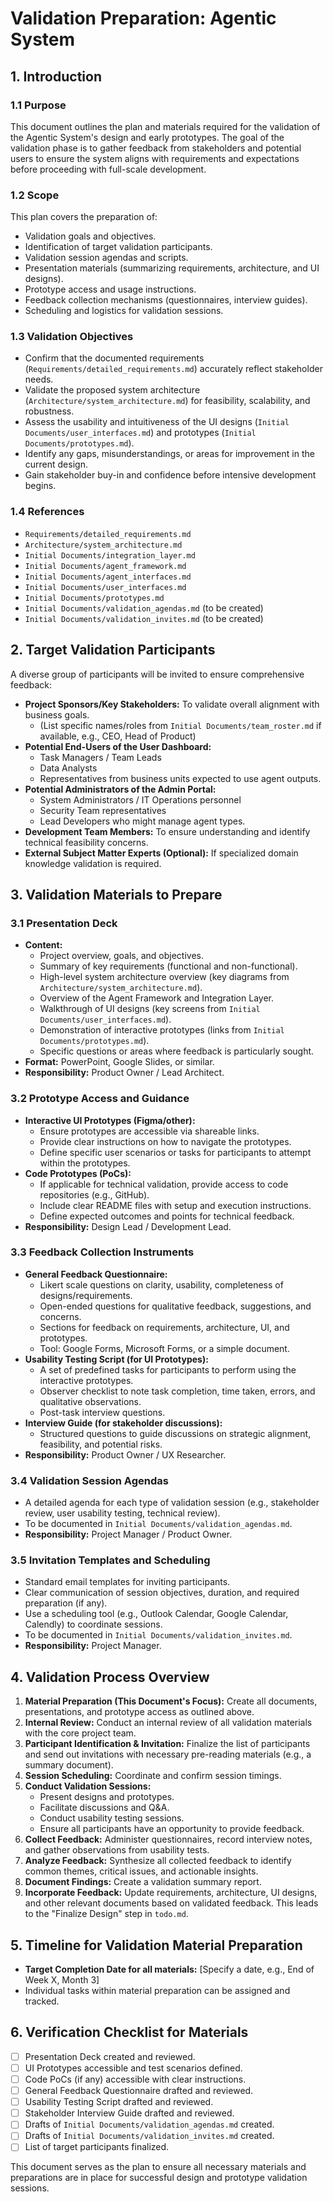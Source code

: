 # Validation Preparation: Agentic System

## 1. Introduction

### 1.1 Purpose
This document outlines the plan and materials required for the validation of the Agentic System's design and early prototypes. The goal of the validation phase is to gather feedback from stakeholders and potential users to ensure the system aligns with requirements and expectations before proceeding with full-scale development.

### 1.2 Scope
This plan covers the preparation of:
- Validation goals and objectives.
- Identification of target validation participants.
- Validation session agendas and scripts.
- Presentation materials (summarizing requirements, architecture, and UI designs).
- Prototype access and usage instructions.
- Feedback collection mechanisms (questionnaires, interview guides).
- Scheduling and logistics for validation sessions.

### 1.3 Validation Objectives
- Confirm that the documented requirements (`Requirements/detailed_requirements.md`) accurately reflect stakeholder needs.
- Validate the proposed system architecture (`Architecture/system_architecture.md`) for feasibility, scalability, and robustness.
- Assess the usability and intuitiveness of the UI designs (`Initial Documents/user_interfaces.md`) and prototypes (`Initial Documents/prototypes.md`).
- Identify any gaps, misunderstandings, or areas for improvement in the current design.
- Gain stakeholder buy-in and confidence before intensive development begins.

### 1.4 References
- `Requirements/detailed_requirements.md`
- `Architecture/system_architecture.md`
- `Initial Documents/integration_layer.md`
- `Initial Documents/agent_framework.md`
- `Initial Documents/agent_interfaces.md`
- `Initial Documents/user_interfaces.md`
- `Initial Documents/prototypes.md`
- `Initial Documents/validation_agendas.md` (to be created)
- `Initial Documents/validation_invites.md` (to be created)

## 2. Target Validation Participants

A diverse group of participants will be invited to ensure comprehensive feedback:

- **Project Sponsors/Key Stakeholders:** To validate overall alignment with business goals.
    - (List specific names/roles from `Initial Documents/team_roster.md` if available, e.g., CEO, Head of Product)
- **Potential End-Users of the User Dashboard:**
    - Task Managers / Team Leads
    - Data Analysts
    - Representatives from business units expected to use agent outputs.
- **Potential Administrators of the Admin Portal:**
    - System Administrators / IT Operations personnel
    - Security Team representatives
    - Lead Developers who might manage agent types.
- **Development Team Members:** To ensure understanding and identify technical feasibility concerns.
- **External Subject Matter Experts (Optional):** If specialized domain knowledge validation is required.

## 3. Validation Materials to Prepare

### 3.1 Presentation Deck
- **Content:**
    - Project overview, goals, and objectives.
    - Summary of key requirements (functional and non-functional).
    - High-level system architecture overview (key diagrams from `Architecture/system_architecture.md`).
    - Overview of the Agent Framework and Integration Layer.
    - Walkthrough of UI designs (key screens from `Initial Documents/user_interfaces.md`).
    - Demonstration of interactive prototypes (links from `Initial Documents/prototypes.md`).
    - Specific questions or areas where feedback is particularly sought.
- **Format:** PowerPoint, Google Slides, or similar.
- **Responsibility:** Product Owner / Lead Architect.

### 3.2 Prototype Access and Guidance
- **Interactive UI Prototypes (Figma/other):**
    - Ensure prototypes are accessible via shareable links.
    - Provide clear instructions on how to navigate the prototypes.
    - Define specific user scenarios or tasks for participants to attempt within the prototypes.
- **Code Prototypes (PoCs):**
    - If applicable for technical validation, provide access to code repositories (e.g., GitHub).
    - Include clear README files with setup and execution instructions.
    - Define expected outcomes and points for technical feedback.
- **Responsibility:** Design Lead / Development Lead.

### 3.3 Feedback Collection Instruments
- **General Feedback Questionnaire:**
    - Likert scale questions on clarity, usability, completeness of designs/requirements.
    - Open-ended questions for qualitative feedback, suggestions, and concerns.
    - Sections for feedback on requirements, architecture, UI, and prototypes.
    - Tool: Google Forms, Microsoft Forms, or a simple document.
- **Usability Testing Script (for UI Prototypes):**
    - A set of predefined tasks for participants to perform using the interactive prototypes.
    - Observer checklist to note task completion, time taken, errors, and qualitative observations.
    - Post-task interview questions.
- **Interview Guide (for stakeholder discussions):**
    - Structured questions to guide discussions on strategic alignment, feasibility, and potential risks.
- **Responsibility:** Product Owner / UX Researcher.

### 3.4 Validation Session Agendas
- A detailed agenda for each type of validation session (e.g., stakeholder review, user usability testing, technical review).
- To be documented in `Initial Documents/validation_agendas.md`.
- **Responsibility:** Project Manager / Product Owner.

### 3.5 Invitation Templates and Scheduling
- Standard email templates for inviting participants.
- Clear communication of session objectives, duration, and required preparation (if any).
- Use a scheduling tool (e.g., Outlook Calendar, Google Calendar, Calendly) to coordinate sessions.
- To be documented in `Initial Documents/validation_invites.md`.
- **Responsibility:** Project Manager.

## 4. Validation Process Overview

1.  **Material Preparation (This Document's Focus):** Create all documents, presentations, and prototype access as outlined above.
2.  **Internal Review:** Conduct an internal review of all validation materials with the core project team.
3.  **Participant Identification & Invitation:** Finalize the list of participants and send out invitations with necessary pre-reading materials (e.g., a summary document).
4.  **Session Scheduling:** Coordinate and confirm session timings.
5.  **Conduct Validation Sessions:**
    - Present designs and prototypes.
    - Facilitate discussions and Q&A.
    - Conduct usability testing sessions.
    - Ensure all participants have an opportunity to provide feedback.
6.  **Collect Feedback:** Administer questionnaires, record interview notes, and gather observations from usability tests.
7.  **Analyze Feedback:** Synthesize all collected feedback to identify common themes, critical issues, and actionable insights.
8.  **Document Findings:** Create a validation summary report.
9.  **Incorporate Feedback:** Update requirements, architecture, UI designs, and other relevant documents based on validated feedback. This leads to the "Finalize Design" step in `todo.md`.

## 5. Timeline for Validation Material Preparation
- **Target Completion Date for all materials:** [Specify a date, e.g., End of Week X, Month 3]
- Individual tasks within material preparation can be assigned and tracked.

## 6. Verification Checklist for Materials
- [ ] Presentation Deck created and reviewed.
- [ ] UI Prototypes accessible and test scenarios defined.
- [ ] Code PoCs (if any) accessible with clear instructions.
- [ ] General Feedback Questionnaire drafted and reviewed.
- [ ] Usability Testing Script drafted and reviewed.
- [ ] Stakeholder Interview Guide drafted and reviewed.
- [ ] Drafts of `Initial Documents/validation_agendas.md` created.
- [ ] Drafts of `Initial Documents/validation_invites.md` created.
- [ ] List of target participants finalized.

This document serves as the plan to ensure all necessary materials and preparations are in place for successful design and prototype validation sessions.
